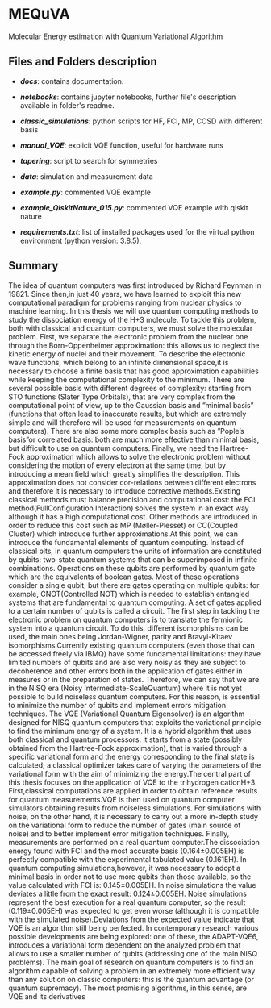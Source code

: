 # MEQuVA

Molecular Energy estimation with Quantum Variational Algorithm

## Files and Folders description

* ***docs***: contains documentation.

* ***notebooks***: contains jupyter notebooks, further file's description available in folder's readme.

* ***classic_simulations***: python scripts for HF, FCI, MP, CCSD with different basis 

* ***manual_VQE***: explicit VQE function, useful for hardware runs

* ***tapering***: script to search for symmetries 

* ***data***: simulation and measurement data

* ***example.py***: commented VQE example 

* ***example_QiskitNature_015.py***: commented VQE example with qiskit nature

* ***requirements.txt***: list of installed packages used for the virtual python environment (python version: 3.8.5).

## Summary

The  idea  of  quantum  computers  was  first  introduced  by  Richard  Feynman  in  19821.   Since  then,in just 40 years, we have learned to exploit this new computational paradigm for problems ranging from nuclear physics to machine learning.  In this thesis we will use quantum computing methods to study the dissociation energy of the H+3 molecule. To  tackle  this  problem,  both  with  classical  and  quantum  computers,  we  must  solve  the  molecular  problem.   First,  we  separate  the  electronic  problem  from  the  nuclear  one  through  the  Born-Oppenheimer approximation:  this allows us to neglect the kinetic energy of nuclei and their movement.   To  describe  the  electronic  wave  functions,  which  belong  to  an  infinite  dimensional  space,it is necessary to choose a finite basis that has good approximation capabilities while keeping the computational complexity to the minimum.  There are several possible basis with different degrees of complexity:  starting from STO functions (Slater Type Orbitals), that are very complex from the computational point of view, up to the Gaussian basis and ”minimal basis” (functions that often lead to inaccurate results, but which are extremely simple and will therefore will be used for measurements on quantum computers).  There are also some more complex basis such as ”Pople’s basis”or correlated basis: both are much more effective than minimal basis, but difficult to use on quantum computers.  Finally, we need the Hartree-Fock approximation which allows to solve the electronic problem  without  considering  the  motion  of  every  electron  at  the  same  time,  but  by  introducing a  mean  field  which  greatly  simplifies  the  description.   This  approximation  does  not  consider  cor-relations between different electrons and therefore it is necessary to introduce corrective methods.Existing  classical  methods  must  balance  precision  and  computational  cost:  the  FCI  method(FullConfiguration Interaction) solves the system in an exact way although it has a high computational cost.  Other methods are introduced in order to reduce this cost such as MP (Møller-Plesset) or CC(Coupled Cluster) which introduce further approximations.At  this  point,  we  can  introduce  the  fundamental  elements  of  quantum  computing.   Instead  of classical bits, in quantum computers the units of information are constituted by qubits:  two-state quantum systems that can be superimposed in infinite combinations.  Operations on these qubits are performed by quantum gate which are the equivalents of boolean gates.  Most of these operations consider  a  single  qubit,  but  there  are  gates  operating  on  multiple  qubits:   for  example,  CNOT(Controlled NOT) which is needed to establish entangled systems that are fundamental to quantum computing.  A set of gates applied to a certain number of qubits is called a circuit.  The first step in tackling the electronic problem on quantum computers is to translate the fermionic system into a quantum circuit.  To do this,  different isomorphisms can be used,  the main ones being Jordan-Wigner, parity and Bravyi-Kitaev isomorphisms.Currently existing quantum computers (even those that can be accessed freely via IBMQ) have some fundamental limitations:  they have limited numbers of qubits and are also very noisy as they are subject to decoherence and other errors both in the application of gates either in measures or in the preparation of states.  Therefore, we can say that we are in the NISQ era (Noisy Intermediate-ScaleQuantum) where it is not yet possible to build noiseless quantum computers.  For this reason, is  essential  to  minimize  the  number  of  qubits  and  implement  errors  mitigation  techniques.   The VQE (Variational Quantum Eigensolver) is an algorithm designed for NISQ quantum computers that  exploits  the  variational  principle  to  find  the  minimum  energy  of  a  system.   It  is  a  hybrid algorithm that uses both classical and quantum processors:  it starts from a state (possibly obtained from the Hartree-Fock approximation),  that is varied through a specific variational form and the energy corresponding to the final state is calculated; a classical optimizer takes care of varying the parameters of the variational form with the aim of minimizing the energy.The central part of this thesis focuses on the application of VQE to the trihydrogen cationH+3. First,classical computations are applied in order to obtain reference results for quantum measurements.VQE is then used on quantum computer simulators obtaining results from noiseless simulations.  For simulations with noise, on the other hand, it is necessary to carry out a more in-depth study on the variational form to reduce the number of gates (main source of noise) and to better implement error mitigation techniques.  Finally, measurements are performed on a real quantum computer.The dissociation energy found with FCI and the most accurate basis (0.164±0.005EH) is perfectly compatible with the experimental tabulated value (0.161EH).  In quantum computing simulations,however,  it  was  necessary  to  adopt  a  minimal  basis  in  order  not  to  use  more  qubits  than  those available,  so  the  value  calculated  with  FCI  is:  0.145±0.005EH.   In  noise  simulations  the  value deviates  a  little  from  the  exact  result:   0.124±0.005EH.   Noise  simulations  represent  the  best execution for a real quantum computer, so the result (0.119±0.005EH) was expected to get even worse (although it is compatible with the simulated noise).Deviations  from  the  expected  value  indicate  that  VQE  is  an  algorithm  still  being  perfected.   In contemporary research various possible developments are being explored:  one of these, the ADAPT-VQE6, introduces a variational form dependent on the analyzed problem that allows to use a smaller number  of  qubits  (addressing  one  of  the  main  NISQ  problems).   The  main  goal  of  research  on quantum  computers  is  to  find  an  algorithm  capable  of  solving  a  problem  in  an  extremely  more efficient way than any solution on classic computers:  this is the quantum advantage (or quantum supremacy).  The most promising algorithms, in this sense, are VQE and its derivatives
